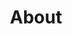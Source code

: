 ---
title: About
onpage_menu: false
body_classes: "modular"

content:
    items: '@self.modular'
    order:
        by: default
        dir: asc
        custom:
            - _carly
            - _laura
            - _slider
---